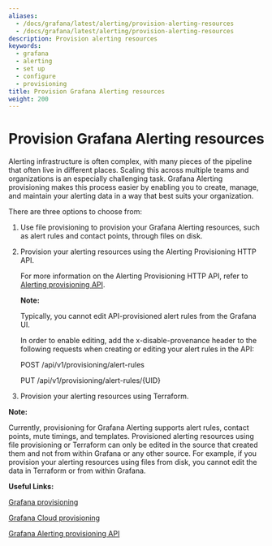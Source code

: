 ```yaml
---
aliases:
  - /docs/grafana/latest/alerting/provision-alerting-resources
  - /docs/grafana/latest/alerting/provision-alerting-resources
description: Provision alerting resources
keywords:
  - grafana
  - alerting
  - set up
  - configure
  - provisioning
title: Provision Grafana Alerting resources
weight: 200
---
```


# Provision Grafana Alerting resources

Alerting infrastructure is often complex, with many pieces of the pipeline that often live in different places. Scaling this across multiple teams and organizations is an especially challenging task. Grafana Alerting provisioning makes this process easier by enabling you to create, manage, and maintain your alerting data in a way that best suits your organization.

There are three options to choose from:

1. Use file provisioning to provision your Grafana Alerting resources, such as alert rules and contact points, through files on disk.

1. Provision your alerting resources using the Alerting Provisioning HTTP API.

   For more information on the Alerting Provisioning HTTP API, refer to [Alerting provisioning API](https://grafana.com/docs/grafana/latest/developers/http_api/alerting_provisioning/).

   **Note:**

   Typically, you cannot edit API-provisioned alert rules from the Grafana UI.

   In order to enable editing, add the x-disable-provenance header to the following requests when creating or editing your alert rules in the API:

   POST /api/v1/provisioning/alert-rules

   PUT /api/v1/provisioning/alert-rules/{UID}

1. Provision your alerting resources using Terraform.

**Note:**

Currently, provisioning for Grafana Alerting supports alert rules, contact points, mute timings, and templates. Provisioned alerting resources using file provisioning or Terraform can only be edited in the source that created them and not from within Grafana or any other source. For example, if you provision your alerting resources using files from disk, you cannot edit the data in Terraform or from within Grafana.

**Useful Links:**

[Grafana provisioning](https://grafana.com/docs/grafana/latest/administration/provisioning/)

[Grafana Cloud provisioning](https://grafana.com/docs/grafana-cloud/infrastructure-as-code/terraform/)

[Grafana Alerting provisioning API](https://grafana.com/docs/grafana/latest/developers/http_api/alerting_provisioning)
